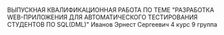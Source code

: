 ВЫПУСКНАЯ КВАЛИФИКАЦИОННАЯ РАБОТА ПО ТЕМЕ "РАЗРАБОТКА WEB-ПРИЛОЖЕНИЯ ДЛЯ АВТОМАТИЧЕСКОГО ТЕСТИРОВАНИЯ СТУДЕНТОВ ПО SQL(DML)"
Иванов Эрнест Сергеевич 4 курс 9 группа 
